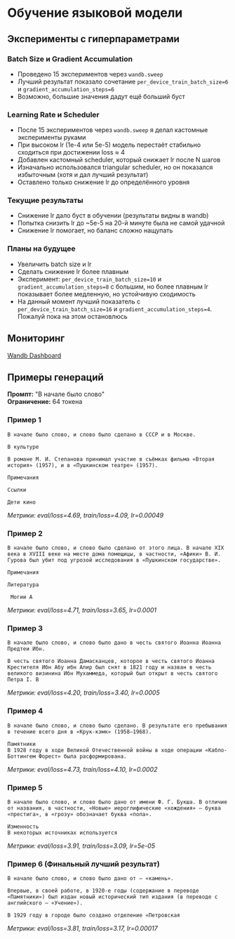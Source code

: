# Обучение языковой модели

## Эксперименты с гиперпараметрами

### Batch Size и Gradient Accumulation
- Проведено 15 экспериментов через `wandb.sweep`
- Лучший результат показало сочетание `per_device_train_batch_size=6` и `gradient_accumulation_steps=6`
- Возможно, большие значения дадут ещё больший буст

### Learning Rate и Scheduler
- После 15 экспериментов через `wandb.sweep` я делал кастомные эксперименты руками
- При высоком lr (1e-4 или 5e-5) модель перестаёт стабильно сходиться при достижении loss ≈ 4
- Добавлен кастомный scheduler, который снижает lr после N шагов
- Изначально использовался triangular scheduler, но он показался избыточным (хотя и дал лучший результат)
- Оставлено только снижение lr до определённого уровня

### Текущие результаты
- Снижение lr дало буст в обучении (результаты видны в wandb)
- Попытка снизить lr до ~5e-5 на 20-й минуте была не самой удачной
- Снижение lr помогает, но баланс сложно нащупать

### Планы на будущее
- Увеличить batch size и lr
- Сделать снижение lr более плавным
- Эксперимент: `per_device_train_batch_size=10` и `gradient_accumulation_steps=8` с большим, но более плавным lr показывает более медленную, но устойчивую сходимость
- На данный момент лучший показатель c `per_device_train_batch_size=16` и `gradient_accumulation_steps=4`. Пожалуй пока на этом остановлюсь
## Мониторинг
[Wandb Dashboard](https://wandb.ai/ksorzz/llm_hw1-aylesnov/workspace?nw=nwuserksorzz)


## Примеры генераций

**Промпт:** "В начале было слово"  
**Ограничение:** 64 токена

### Пример 1
```
В начале было слово, и слово было сделано в СССР и в Москве.

В культуре 

В романе М. И. Степанова принимал участие в съёмках фильма «Вторая история» (1957), и в «Пушкинском театре» (1957).

Примечания

Ссылки 

Дети кино
```
*Метрики: eval/loss=4.69, train/loss=4.09, lr=0.00049*

### Пример 2
```
В начале было слово, и слово было сделано от этого лица. В начале XIX века в XVIII веке на месте дома помещицы, в частности, «Афики» В. И. Гурова был убит под угрозой исследования в «Пушкинском государстве».

Примечания

Литература 

 Могии А
```
*Метрики: eval/loss=4.71, train/loss=3.65, lr=0.0001*

### Пример 3
```
В начале было слово, и слово было дано в честь святого Иоанна Иоанна Предтеи Ибн.

В честь святого Иоанна Дамасканцев, которое в честь святого Иоанна Крестителя Ибн Абу ибн Алир был снят в 1821 году и назван в честь великого визинина Ибн Мухаммеда, который был открыт в честь святого Петра I. В
```
*Метрики: eval/loss=4.20, train/loss=3.40, lr=0.0005*

### Пример 4
```
В начале было слово, и слово было сделано. В результате его пребывания в течение всего дня в «Крук-кэмк» (1958—1968).

Памятники 
В 1928 году в ходе Великой Отечественной войны в ходе операции «Кабло-Боттингем Форест» была расформирована.
```
*Метрики: eval/loss=4.73, train/loss=4.10, lr=0.0002*

### Пример 5
```
В начале было слово, и слово было дано от имени Ф. Г. Букша. В отличие от названия, в частности, «Новые» иероглифические «хождения» — буква «престига», в «грозу» обозначает буква «попа».

Изменность 
В некоторых источниках используется
```
*Метрики: eval/loss=3.91, train/loss=3.09, lr=5e-05*

### Пример 6 (Финальный лучший результат)
```
В начале было слово, и слово было дано от — «камень».

Впервые, в своей работе, в 1920-е годы (содержание в переводе «Памятники») был издан новый исторический тип издания (в переводе с английского — «Учение»).

В 1929 году в городе было создано отделение «Петровская
```
*Метрики: eval/loss=3.81, train/loss=3.17, lr=0.00017*
